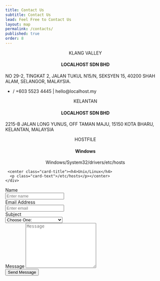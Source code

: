 ```yaml
---
title: Contact Us
subtitle: Contact Us
lead: Feel Free to Contact Us
layout: map
permalink: /contacts/
published: true
order: 8
---
```


<div class ="card-deck mb-3">
  <div class="card mb-3" >
    <center class="card-header">KLANG VALLEY</center>
    <div class="card-body">
      <center class="card-title"><h4>LOCALHOST SDN BHD</h4></center>
      <p class="card-text">
      NO 29-2, TINGKAT 2, JALAN TUKUL N15/N,
      SEKSYEN 15, 40200 SHAH ALAM,
      SELANGOR, MALAYSIA.</p>
    </div>
    <ul class="list-group list-group-flush">
      <li class="list-group-item">
        <span><i class="fa fa-phone"></i> / <i class="fa fa-fax"></i> +603 5523 4445</span> |
        <span><i class="fa fa-envelope"></i> hello@localhost.my</span>
      </li>
    </ul>
  </div>
  <div class="card mb-3" >
    <center class="card-header">KELANTAN</center>
    <div class="card-body">
      <center class="card-title"><h4>LOCALHOST SDN BHD</h4></center>
      <p class="card-text">
      2215-B JALAN LONG YUNUS,
      OFF TAMAN MAJU,
      15150 KOTA BHARU,
      KELANTAN, MALAYSIA</p>
    </div>
  </div>
  <div class="card mb-3" >
    <center class="card-header">HOSTFILE</center>
    <div class="card-body">
      <center class="card-title"><h4>Windows</h4>
      <p class="card-text">Windows/System32/drivers/etc/hosts</p></center>

     <center class="card-title"><h4>Unix/Linux</h4>
      <p class="card-text">/etc/hosts</p></center>
    </div>
  </div>
</div>

<div class ="card mb-3">
  <div class="card-body">
    <form>
      <div class="row">
        <div class="col-md-6">
            <div class="form-group">
              <label for="name">Name</label>
              <div class="input-group">
                <span class="input-group-addon"><i class="fa fa-address-card-o"></i>
                </span>
                <input type="text" class="form-control" id="name" placeholder="Enter name" required="required" />
              </div>
            </div>
            <div class="form-group">
              <label for="email">Email Address</label>
              <div class="input-group">
                <span class="input-group-addon"><i class="fa fa-envelope-o"></i>
                </span>
                <input type="email" class="form-control" id="email" placeholder="Enter email" required="required" />
              </div>
            </div>
            <div class="form-group">
              <label for="subject">Subject</label>
              <div class="input-group">
                <span class="input-group-addon"><i class="fa fa-check"></i>
                </span>
                <select id="subject" name="subject" class="form-control" required="required">
                <option value="na" selected="">Choose One:</option>
                <option value="service">General Customer Service</option>
                <option value="suggestions">Suggestions</option>
                <option value="product">Product Support</option>
              </select>
              </div>
            </div>
        </div>
        <div class="col-md-6">
          <div class="form-group">
            <label for="name">Message</label>
            <textarea name="message" id="message" class="form-control" rows="9" cols="25" required="required" placeholder="Message"></textarea>
          </div>
        </div>
        <div class="col-md-12">
            <button type="submit" class="btn btn-primary pull-right btn-sm" id="btnContactUs"> Send Message</button>
        </div>
      </div>
    </form>
  </div>
</div>
